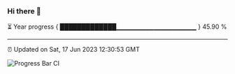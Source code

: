 ### Hi there 👋

⏳ Year progress { █████████████▁▁▁▁▁▁▁▁▁▁▁▁▁▁▁▁▁ } 45.90 %

---

⏰ Updated on Sat, 17 Jun 2023 12:30:53 GMT

![Progress Bar CI](https://github.com/ZhaoGui/ZhaoGui/workflows/Progress%20Bar%20CI/badge.svg)
